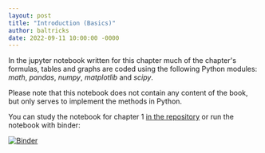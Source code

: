 ```yaml
---
layout: post
title: "Introduction (Basics)"
author: baltricks
date: 2022-09-11 10:00:00 -0000
---
```


In the jupyter notebook written for this chapter much of the chapter's formulas, tables and graphs are coded using the following Python modules: *math*, 
*pandas*, *numpy*, *matplotlib* and *scipy*.

Please note that this notebook does not contain any content of the book, but only serves to implement the methods in Python.

You can study the notebook for chapter 1 [in the repository](https://github.com/baltricks/mva/blob/main/notebooks/1_Introduction.ipynb) or run the notebook with binder: 

[![Binder](https://mybinder.org/badge_logo.svg)](https://mybinder.org/v2/gh/baltricks/mva/HEAD?labpath=notebooks%2F1_Introduction.ipynb)

